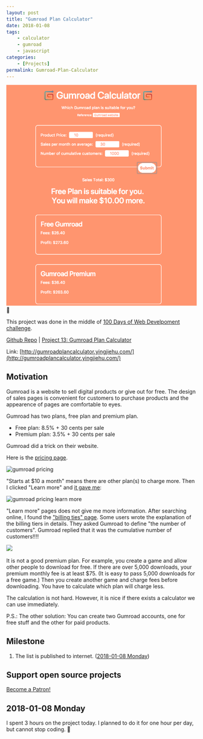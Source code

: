 ```yaml
---
layout: post
title: "Gumroad Plan Calculator"
date: 2018-01-08
tags: 
	- calculator
	- gumroad
	- javascript
categories: 
	- [Projects]
permalink: Gumroad-Plan-Calculator
---
```


![](../img/Gumroad-Plan-Calculator.png)
<!-- more -->

This project was done in the middle of [100 Days of Web Develpoment challenge](/100-Days-Of-Web-Development-Round-1/).

[Github Repo](https://github.com/huyingjie/gumroad-plan-calculator) | [Project 13: Gumroad Plan Calculator](http://gumroadplancalculator.yingjiehu.com/)

Link: [http://gumroadplancalculator.yingjiehu.com/](http://gumroadplancalculator.yingjiehu.com/)

## Motivation

Gumroad is a website to sell digital products or give out for free. The design of sales pages is convenient for customers to purchase products and the appearence of pages are comfortable to eyes. 

Gumroad has two plans, free plan and premium plan.

* Free plan: 8.5% + 30 cents per sale
* Premium plan: 3.5% + 30 cents per sale

Gumroad did a trick on their website. 

Here is the [pricing page](https://gumroad.com/features/pricing).

![gumroad pricing](gumroad-pricing.png)

"Starts at $\$10$ a month" means there are other plan(s) to charge more. Then I clicked "Learn more" and [it gave me](https://gumroad.com/discover):

![gumroad pricing learn more](learn-more.png)

"Learn more" pages does not give me more information. After searching online, I found the ["billing ties" page](https://help.gumroad.com/billing-tiers). Some users wrote the explanation of the billing tiers in details. They asked Gumroad to define "the number of customers". Gumroad replied that it was the cumulative number of customers!!!!

![](gumroad-billing-ties.png)

It is not a good premium plan. For example, you create a game and allow other people to download for free. If there are over 5,000 downloads, your premium monthly fee is at least $\$75$. (It is easy to pass 5,000 downloads for a free game.) Then you create another game and charge fees before downloading. You have to calculate which plan will charge less. 

The calculation is not hard. However, it is nice if there exists a calculator we can use immediately.

P.S.: The other solution: You can create two Gumroad accounts, one for free stuff and the other for paid products.

## Milestone

1. The list is published to internet. ([2018-01-08 Monday](#2018-01-08-Monday))

## Support open source projects

<a href="https://www.patreon.com/bePatron?u=8604867" data-patreon-widget-type="become-patron-button">Become a Patron!</a><script async src="https://c6.patreon.com/becomePatronButton.bundle.js"></script>

## 2018-01-08 Monday

I spent 3 hours on the project today. I planned to do it for one hour per day, but cannot stop coding. 🤣

